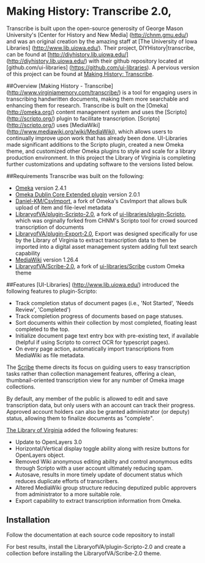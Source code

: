 Making History: Transcribe 2.0,
=====================

Transcribe is built upon the open-source generosity of George Mason University's [Center for History and New Media] (http://chnm.gmu.edu/) and was an original creation by the amazing staff at [The University of Iowa Libraries] (http://www.lib.uiowa.edu/). Their project, DIYHistory|transcribe, can be found at [http://diyhistory.lib.uiowa.edu/] (http://diyhistory.lib.uiowa.edu/) with their github repository located at [github.com/ui-libraries] (https://github.com/ui-libraries). A pervious version of this project can be found at [Making History: Transcribe](https://github.com/LibraryofVA/MakingHistory-transcribe).

##Overview
[Making History - Transcribe] (http://www.virginiamemory.com/transcribe/) is a tool for engaging users in transcribing handwritten documents, making them more searchable and enhancing them for research. Transcribe is built on the [Omeka] (http://omeka.org/) content management system and uses the [Scripto] (http://scripto.org/) plugin to facilitate transcription. [Scripto] (http://scripto.org/) uses [MediaWiki] (http://www.mediawiki.org/wiki/MediaWiki), which allows users to continually improve upon work that has already been done. UI-Libraries made significant additions to the Scripto plugin, created a new Omeka theme, and customized other Omeka plugins to style and scale for a library production environment. In this project the Library of Virginia is completing further customizations and updating software to the versions listed below.

##Requirements
Transcribe was built on the following:

+ [Omeka](http://omeka.org/codex/Version_History) version 2.4.1
+ [Omeka Dublin Core Extended plugin](http://omeka.org/add-ons/plugins/dublin-core-extended/) version 2.0.1
+ [Daniel-KM/CsvImport](https://github.com/Daniel-KM/CsvImport), a fork of Omeka's CsvImport that allows bulk upload of item and file-level metadata
+ [LibraryofVA/plugin-Scripto-2.0](https://github.com/LibraryofVA/plugin-Scripto-2.0), a fork of [ui-libraries/plugin-Scripto](https://github.com/ui-libraries/plugin-Scripto), which was orginally forked from CHNM's Scripto tool for crowd sourced transcription of documents
+ [LibraryofVA/plugin-Export-2.0](https://github.com/LibraryofVA/plugin-Export-2.0), Export was designed specifically for use by the Library of Virginia to extract transcription data to then be imported into a digital asset management system adding full text search capability
+ [MediaWiki](http://www.mediawiki.org/wiki/MediaWiki) version 1.26.4
+ [LibraryofVA/Scribe-2.0](https://github.com/LibraryofVA/Scribe-2.0), a fork of [ui-libraries/Scribe](https://github.com/ui-libraries/Scribe) custom Omeka theme

##Features
[UI-Libraries] (http://www.lib.uiowa.edu/) introduced the following features to plugin-Scripto:

- Track completion status of document pages (i.e., 'Not Started', 'Needs Review', 'Completed')
- Track completion progress of documents based on page statuses.
- Sort documents within their collection by most completed, floating least completed to the top.
- Initialize document page text entry box with pre-existing text, if available (helpful if using Scripto to correct OCR for typescript pages).
- On every page action, automatically import transcriptions from MediaWiki as file metadata.


The [Scribe](https://github.com/ui-libraries/Scribe) theme directs its focus on guiding users to easy transcription tasks rather than collection management features, offering a clean, thumbnail-oriented transcription view for any number of Omeka image collections.

By default, any member of the public is allowed to edit and save transcription data, but only users with an account can track their progress. Approved account holders can also be granted administrator (or deputy) status, allowing them to finalize documents as "complete".

[The Library of Virginia](http://www.lva.virginia.gov/) added the following features:

- Update to OpenLayers 3.0
- Horizontal/Vertical display toggle ability along with resize buttons for OpenLayers object.
- Removed Wiki anonymous editing ability and control anonymous edits through Scripto with a user account ultimately reducing spam.
- Autosave, results in more timely update of document status which reduces duplicate efforts of transcribers.
- Altered MediaWiki group structure reducing deputized public approvers from administrator to a more suitable role.
- Export capability to extract transcription information from Omeka.

## Installation
Follow the documentation at each source code repository to install 

For best results, install the LibraryofVA/plugin-Scripto-2.0 and create a collection before installing the LibraryofVA/Scribe-2.0 theme.
